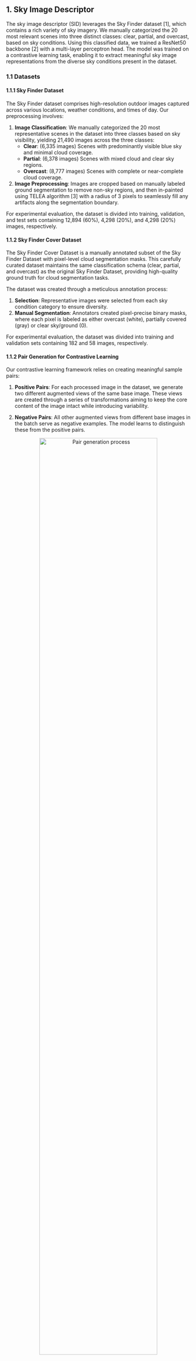 ## 1. Sky Image Descriptor

The sky image descriptor (SID) leverages the Sky Finder dataset [1], which contains a rich variety of sky imagery. We manually categorized the 20 most relevant scenes into three distinct classes: clear, partial, and overcast, based on sky conditions. Using this classified data, we trained a ResNet50 backbone [2] with a multi-layer perceptron head. The model was trained on a contrastive learning task, enabling it to extract meaningful sky image representations from the diverse sky conditions present in the dataset.



### 1.1 Datasets

#### 1.1.1 Sky Finder Dataset

The Sky Finder dataset comprises high-resolution outdoor images captured across various locations, weather conditions, and times of day. Our preprocessing involves:

1. **Image Classification**: We manually categorized the 20 most representative scenes in the dataset into three classes based on sky visibility, yielding 21,490 images across the three classes:
    - **Clear**: (6,335 images) Scenes with predominantly visible blue sky and minimal cloud coverage.
    - **Partial**: (6,378 images) Scenes with mixed cloud and clear sky regions.
    - **Overcast**: (8,777 images) Scenes with complete or near-complete cloud coverage.
2. **Image Preprocessing**: Images are cropped based on manually labeled ground segmentation to remove non-sky regions, and then in-painted using TELEA algorithm [3] with a radius of 3 pixels to seamlessly fill any artifacts along the segmentation boundary.

For experimental evaluation, the dataset is divided into training, validation, and test sets containing 12,894 (60%), 4,298 (20%), and 4,298 (20%) images, respectively.

#### 1.1.2 Sky Finder Cover Dataset

The Sky Finder Cover Dataset is a manually annotated subset of the Sky Finder Dataset with pixel-level cloud segmentation masks. This carefully curated dataset maintains the same classification schema (clear, partial, and overcast) as the original Sky Finder Dataset, providing high-quality ground truth for cloud segmentation tasks.

The dataset was created through a meticulous annotation process:
1. **Selection**: Representative images were selected from each sky condition category to ensure diversity.
2. **Manual Segmentation**: Annotators created pixel-precise binary masks, where each pixel is labeled as either overcast (white), partially covered (gray) or clear sky/ground (0).

For experimental evaluation, the dataset was divided into training and validation sets containing 182 and 58 images, respectively.

#### 1.1.2 Pair Generation for Contrastive Learning

Our contrastive learning framework relies on creating meaningful sample pairs:

1. **Positive Pairs**: For each processed image in the dataset, we generate two different augmented views of the same base image. These views are created through a series of transformations aiming to keep the core content of the image intact while introducing variability.

2. **Negative Pairs**: All other augmented views from different base images in the batch serve as negative examples. The model learns to distinguish these from the positive pairs.

<div align="center">
    <img src="generated/pair_generation.png" alt="Pair generation process" align="center" width="80%">
    <div align="center">
    <em>Figure 1: Pair generation process for contrastive learning. Each original image is cropped to remove the ground region, inpainted and augmented to create two images, which are then used as positive pairs.</em>
    </div>
</div>



### 1.2 Model Architecture

#### 1.2.1 SID Backbone Network

The SID model employs a ResNet50 backbone pretrained on ImageNet [4] as the feature encoder, with the original classification head replaced by a projection head. The projection head consists of a two-layer multi-layer perceptron (MLP) with ReLU activation between layers, mapping the 2048-dimensional ResNet50 feature vector to a 16-dimensional SID space. The final descriptors are L2-normalized.

#### 1.2.2 Classification Head for Downstream Validation

To evaluate the quality of learned SID representations, we implement a simple classification head consisting of a 3-layer fully connected network. The architecture includes:

- **Input Layer**: Accepts 16-dimensional SID embeddings
- **Hidden Layers**: Two fully connected layers with ReLU activations.
- **Output Layer**: 3-way linear layer producing probabilities for clear, partial, and overcast sky conditions.

This lightweight classification head serves as a downstream task to validate that the learned SID representations capture semantically meaningful sky condition features.


### 1.3 Training Objective

#### 1.3.1 Contrastive Learning Objective

We employ the Normalized Temperature-scaled Cross Entropy (NT-Xent) loss, which is formulated as:

$$L = -\log\frac{\exp(\text{sim}(z_i, z_j)/\tau)}{\sum_{k=1}^{2N}\mathbf{1}_{[k \neq i]}\exp(\text{sim}(z_i, z_k)/\tau)}$$

Where:
- $z_i$ and $z_j$ are normalized descriptors of two augmented views of the same image.
- $\text{sim}(u, v)$ denotes the cosine similarity between vectors $u$ and $v$.
- $\tau$ is a temperature parameter that controls the concentration level of the distribution.
- $N$ is the number of image pairs in the current batch.
- $\mathbf{1}_{[k \neq i]}$ is an indicator function that equals 1 when $k \neq i$.

This loss function encourages the model to learn representations where similar samples are pulled together in the descriptor space while dissimilar samples are pushed apart, resulting in a model that effectively captures the distinctive characteristics of different sky conditions.

#### 1.3.2 Classification Head Training Objective

The classification head is trained using standard cross-entropy loss:

$$L_{cls} = -\sum_{i=1}^{C} y_i \log(\hat{y}_i)$$

Where $C=3$ represents the number of sky condition classes, $y_i$ is the ground truth label, and $\hat{y}_i$ is the predicted probability for class $i$. The classification head is trained separately after the SID backbone has been trained and frozen.



### 1.4 Training Procedure

#### 1.4.1 SID Backbone Training

Our SID model was trained with the following hyperparameters and configuration:

- **Optimizer**: AdamW with a learning rate of $10^{-4}$ and weight decay of $10^{-4}$.
- **Embedding Dimension**: 16 (latent space dimension at the end of the MLP head).
- **Batch Configuration**: 2 batches with 3 pairs per batch ($N=3$).
- **Training Duration**: 4 epochs.
- **Temperature Parameter**: 0.5 for the NT-Xent loss.
- **Learning Rate Scheduler**: Reduce learning rate on plateau with a patience of 1 epoch and a factor of 0.5.
- **Hardware**: Single NVIDIA RTX 3080 GPU with 10GB of memory.

#### 1.4.2 Classification Head Training

The classification head training follows a standard supervised learning approach:

- **Optimizer**: AdamW with a learning rate of $10^{-3}$ and weight decay of $10^{-4}$.
- **Batch Size**: 32 images.
- **Training Duration**: 100 epochs with early stopping based on validation loss.
- **Learning Rate Scheduler**: Reduce learning rate on plateau with a patience of 1 epoch and a factor of 0.5.

These configurations provide a good balance between performance and computational efficiency, allowing the models to learn meaningful representations while remaining trainable on consumer-grade hardware.



### 1.5 Results

#### 1.5.1 Sky Image Descriptor Space Visualization

The trained SID model is evaluated on the Sky Finder dataset, and the results are visualized using UMAP [5]. The resulting plots demonstrate how the model effectively clusters similar sky conditions together in the descriptor space.

Figure 2a shows the sky image descriptor space visualization grouped by semantic sky class labels (clear, partial, overcast), revealing natural clustering of similar sky conditions. Remarkably, when applying unsupervised K-means clustering to the same descriptor space (Figures 2b-c), the resulting clusters closely follow the boundaries of the semantic sky classes. This alignment between unsupervised clustering and human-interpretable labels demonstrates that the SID model has learned meaningful representations that capture real physical and visual patterns in sky conditions without requiring explicit supervision during the descriptor extraction phase.

The K-means clustering reveals distinct patterns that correspond to recognizable sky characteristics. The rightmost cluster (blue in K=3, orange in K=4) centers on clear sky conditions, capturing images with predominantly blue skies and minimal cloud coverage. The bottom-center cluster (green in K=3, blue in K=4) focuses mostly on partially cloudy conditions and highly textured overcast skies, encompassing a diverse range of sky patterns from delicate veil clouds and scattered cumulus formations to heavily cloudy skies with significant texture variation.

In the K=3 clustering (Figure 2b), the remaining cluster primarily contains overcast skies. However, the K=4 clustering (Figure 2c) reveals a more nuanced structure by splitting overcast conditions into two distinct subclusters. The green cluster (leftmost region) centers around heavily and uniformly overcast skies with minimal texture variation, representing completely cloud-covered conditions or fog. In contrast, the red cluster (topmost region) captures overcast skies with more visual texture and contrast, likely including scenes where sky partially penetrates through cloud layers or where cloud formations exhibit greater structural variation. This finer granularity suggests that the SID representations encode subtle but meaningful differences in cloud density, texture, and spatial patterns that align with human visual perception of sky conditions.

<div align="center">
  <img src="generated/sky_image_descriptor_space/sky_image_descriptor_space_sky_class.png" alt="Sky Image Descriptor Space - Sky Class Grouping" width="90%">
  <br>
  <em><strong>Figure 2a:</strong> Sky image descriptor space visualization grouped by semantic sky class labels (clear, partial, overcast).</em>
</div>

<br>

<div align="center">
  <table>
      <tr>
          <td align="center">
              <img src="generated/sky_image_descriptor_space/sky_image_descriptor_space_cluster_3.png" alt="Sky Image Descriptor Space - 3 Clusters" width="100%">
              <br>
              <em><strong>Figure 2b:</strong> K-means clustering with K=3</em>
          </td>
          <td align="center">
              <img src="generated/sky_image_descriptor_space/sky_image_descriptor_space_cluster_4.png" alt="Sky Image Descriptor Space - 4 Clusters" width="100%">
              <br>
              <em><strong>Figure 2c:</strong> K-means clustering with K=4</em>
          </td>
      </tr>
  </table>
  <em><strong>Figure 2:</strong> UMAP visualization of the trained SID model on the Sky Finder dataset showing both semantic groupings and unsupervised clustering patterns in the sky image descriptor space.</em>
</div>

#### 1.5.2 Downstream Classification Performance

To quantitatively validate the quality of the learned SID representations, we evaluate their performance on the downstream task of sky condition classification. The 16-dimensional SID embeddings are fed into the classification head described in Section 1.2.2, and the model is trained to predict the three sky condition classes.

The classification results demonstrate good performance across all evaluation metrics. The SID representations achieve over 86% accuracy on the test set with minimal performance degradation between training and test splits, indicating strong generalization capabilities. The high F1 scores across all splits confirm that the learned representations capture discriminative features that enable accurate sky condition classification, providing quantitative validation of the semantic clustering patterns observed in the UMAP visualizations.

<div align="center">
   <em><strong>Table 1:</strong> Classification performance of the SID-based sky condition classifier. Results demonstrate high accuracy and F1 scores across all data splits, validating the quality of learned representations.</em>
</div>

<div align="center">

| Metric | Training | Validation | Test |
|--------|----------|------------|------|
| **Accuracy** | 0.8609 | 0.8616 | 0.8637 |
| **F1 Score** | 0.8584 | 0.8561 | 0.8590 |

</div>

Analysis of the confusion matrix reveals interesting patterns in per-class performance. The clear sky class achieves the highest F1 score (0.9040), followed by overcast conditions (0.8904), while partial sky conditions show the lowest performance (0.7826). This performance disparity likely stems from the inherently ambiguous nature of partial sky conditions, which represent a transitional state between clear and overcast skies. The non-binary characteristics of partial conditions create classification challenges at decision boundaries, where distinguishing between clear-partial or overcast-partial transitions becomes ambiguous. This finding aligns with the expected difficulty in categorizing intermediate sky states and highlights the model's stronger performance on more distinctive sky conditions with clearer visual characteristics.

### 1.6 Plotting New Data in the SID Space

The SID space was built on the sky finder dataset, but new sky images can be projected into the SID space using the trained SID model. This allows for the visualization of new sky images in the same descriptor space, enabling comparison between new images or between sky finder manually labelled images.

#### 1.6.1 Window View Dataset

Adapting our own dataset of window views introduced in [6], we can pass the images through the SID model to obtain their sky image descriptors. The window view dataset contains 45 high-resolution images captured from fifteen different locations across the EPFL campus in Switzerland between March and May 2023, encompassing a wide range of atmospheric conditions including clear, partial, and overcast skies.

The images were captured using a calibrated Canon EOS R5 DSLR camera with dual fisheye lens at 6K resolution (6144×3072 pixels), then converted to 180-degree equirectangular projection format. To ensure physically accurate window view representation, each scene was captured alongside a 1:10 scale model of an office room with horizontal aperture. The capture locations maintained a minimum 6-meter distance from moving objects and aimed for balanced visual composition with approximately 25% greenery and 40% sky-to-window ratio, following European Daylight Standard EN17037 criteria.

This dataset was originally developed for virtual reality research investigating how dynamic versus static window view representations affect visual perception and building occupant experience. When processed through our trained SID model, these real-world window view images provide valuable validation of the sky image descriptor space learned from the Sky Finder dataset, enabling evaluation of how the model generalizes to practical architectural viewing scenarios.

#### 1.6.2 Methodology

To project new sky images into the trained SID space, we developed a processing pipeline that ensures consistent representation with the Sky Finder dataset. The methodology follows these sequential steps:

1. **Manual Image Cropping:** For images containing specific viewing contexts (e.g., window views), manual cropping can be applied to focus on the desired region. This step utilizes manually annotated binary masks to define the region of interest, ensuring that only relevant content is analyzed while excluding irrelevant elements.

2. **Sky Region Detection and Cropping:** The sky region is automatically segmented using Grounded Segment Anything 2 (GSAM2) [7] with the keyword prompt "sky". This state-of-the-art segmentation model provides accurate and robust segmentation of sky regions in images, even under challenging conditions such as varying lighting or atmospheric effects, and it eliminates the need for manual annotation of new datasets. Following segmentation, the image is automatically cropped to the bounding box of the detected sky region, removing non-sky areas and focusing the analysis on the relevant atmospheric content.

3. **Boundary Artifact Removal:** The cropped sky region undergoes inpainting using the TELEA algorithm with a radius of 3 pixels. This step removes segmentation boundary artifacts and ensures smooth transitions at mask boundaries, preserving the integrity of the sky region while eliminating potential artifacts that could affect descriptor quality.

#### 1.6.3 Results

The projection of window view images into the trained SID space demonstrates successful generalization of the learned sky descriptors to real-world architectural viewing scenarios. Figure 3 shows the UMAP visualization where the 42 window view images (represented as crosses) are distributed throughout the descriptor space alongside the Sky Finder dataset points.

The window view images exhibit meaningful spatial distribution within the established sky condition clusters. Clear sky conditions from the window views (blue crosses) predominantly map to the rightmost region of the descriptor space, aligning with the clear sky cluster learned from the Sky Finder dataset. Partial sky conditions (orange crosses) distribute primarily in the central regions, overlapping with the mixed cloud and clear sky patterns identified during training. Overcast conditions (red crosses) cluster in the left portion of the space, corresponding to the heavily clouded regions established by the original training data.

<div align="center">
  <img src="generated/sky_image_descriptor_space/sky_image_descriptor_space_oos.png" alt="Sky Image Descriptor Space - Sky Class Grouping" width="90%">
  <br>
  <em><strong>Figure 3:</strong> Sky image descriptor space visualization with new window view images projected into the SID space. The new images are represented as crosses, with colors indicating their estimated sky condition class (blue for clear, orange for partial and red for overcast).</em>
</div>

### 1.7 Reproduction Procedure

Follow these steps to reproduce our SID results by generating the dataset, training the model and plotting the SID space.

#### 1.7.1 Sky Finder Dataset Generation

To prepare the dataset for training, execute the following commands which will download and organize the Sky Finder images according to our classification schema:

```bash
cd src/datasets
python generate_sky_finder_dataset.py [-w <max-workers>] [-f] [-r]
```

**Parameters:**
- `-w`, `--max-workers`: (Optional, default: 3) Specifies the maximum number of concurrent workers for downloading images. Higher values speed up the download process but require more system resources.
- `-f`, `--force`: (Optional, default: false) Forces re-download, re-extraction, re-classification, and re-splitting of data even if it already exists locally, ensuring you have the latest version.
- `-r`, `--remove-data`: (Optional, default: false) Automatically removes temporary archives and extracted data after processing (keeps final split data) to save disk space.

#### 1.7.2 Training the SID Model

To train the SID model, execute the following commands:

```bash
cd src/contrastive_net
python contrastive_net_train.py [-e <epochs>] [-b <batch-size>] [-w <workers>] [-evaluation-steps <evaluation-steps>] [--learning-rate <learning-rate>] [--weight-decay <weight-decay>] [--project-name <project-name>] [--experiment-name <experiment-name>] [--accelerator <accelerator>] [--devices <devices>] [--precision <precision>] [--save-top-k <save-top-k>] [--no-pretrained] [--no-normalize]
```

**Parameters:**
- `-e`, `--epochs`: (Optional, default: 4) Number of training epochs.
- `-b`, `--batch-size`: (Optional, default: 2) Batch size for training.
- `-w`, `--n-workers`: (Optional, default: 8) Number of data loading workers.
- `--evaluation-steps`: (Optional, default: 500) Number of steps between validation runs.
- `--learning-rate`: (Optional, default: 1e-4) Learning rate for optimization.
- `--weight-decay`: (Optional, default: 1e-4) Weight decay for regularization.
- `--project-name`: (Optional, default: "lipid") W&B project name.
- `--experiment-name`: (Optional, default: auto-generated timestamp) Custom experiment name.
- `--accelerator`: (Optional, default: "gpu") Hardware accelerator to use (cpu/gpu/tpu).
- `--devices`: (Optional, default: -1) Number of devices to use (-1 for all available).
- `--precision`: (Optional, default: 32) Training precision (16/32).
- `--save-top-k`: (Optional, default: 3) Number of best checkpoints to save.
- `--no-pretrained`: (Optional, default: false) Use randomly initialized backbone instead of pretrained.
- `--no-normalize`: (Optional, default: false) Disable embedding normalization.

Model weights will be saved in the `data/models/contrastive_net` directory. If you want to use your own model for further steps, manually rename and move the best checkpoint to `data/models/contrastive_net/baseline.ckpt`.

#### 1.7.3 Generating Sky Finder Descriptors

To generate the descriptors for the Sky Finder dataset, execute the following commands:

```bash
cd src/pipeline
python generate_sky_finder_descriptors.py [-w <workers>] [-f]
```

**Parameters:**
- `-w`, `--n-workers`: (Optional, default: 1) Number of workers for data loading.
- `-f`, `--force`: (Optional, default: false) Force overwrite existing descriptor file.

The generated descriptors will be saved in the `generated/sky_finder_descriptors.json` file.

#### 1.7.4 Plotting the SID Space

To plot the SID space and visualize the results, execute the following commands:

```bash
cd src/pipeline
python plot_sky_image_descriptor_space.py [-g <group-by-type>] [-k <n-clusters>] [-i <interactive>]
```

**Parameters:**
- `-g`, `--group-by`: (Optional, default is `sky_type`) Specifies the grouping type for the plot. Options include `sky_type` (default) and `cluster`, which groups the descriptors by their sky condition type or by clustering them into $k$ clusters, respectively.
- `-k`, `--n-clusters`: (Optional, default is 3) Specifies the number of clusters to use when grouping by cluster type. This parameter is only relevant when `--group-by` is set to `cluster`.
- `-i`, `--interactive`: (Optional, default is false) Enables interactive mode for the plot, allowing you to hover over points to see images.


#### 1.7.5 Training and Evaluating the Classification Head

To train the classification head and evaluate the downstream classification performance:

```bash
cd src/sky_class_net
python sky_class_train.py [-e <epochs>] [-b <batch-size>] [-w <workers>] [--evaluation-steps <evaluation-steps>] [--learning-rate <learning-rate>] [--weight-decay <weight-decay>] [--dropout-rate <dropout-rate>] [--project-name <project-name>] [--experiment-name <experiment-name>] [--accelerator <accelerator>] [--devices <devices>] [--precision <precision>] [--save-top-k <save-top-k>]
```

**Parameters:**
- `-e`, `--epochs`: (Optional, default: 100) Number of training epochs.
- `-b`, `--batch-size`: (Optional, default: 32) Batch size for training.
- `-w`, `--n-workers`: (Optional, default: 1) Number of data loading workers.
- `--evaluation-steps`: (Optional, default: 100) Number of steps between validation runs.
- `--learning-rate`: (Optional, default: 1e-3) Learning rate for optimization.
- `--weight-decay`: (Optional, default: 1e-4) Weight decay for regularization.
- `--dropout-rate`: (Optional, default: 0.0) Dropout rate for regularization.
- `--project-name`: (Optional, default: "lipid") W&B project name.
- `--experiment-name`: (Optional, default: auto-generated timestamp) Custom experiment name.
- `--accelerator`: (Optional, default: "gpu") Hardware accelerator to use (cpu/gpu/tpu).
- `--devices`: (Optional, default: -1) Number of devices to use (-1 for all available).
- `--precision`: (Optional, default: 32) Training precision (16/32).
- `--save-top-k`: (Optional, default: 3) Number of best checkpoints to save.

Model weights will be saved in the `data/models/sky_class_net` directory. If you want to use your own model for further steps, manually rename and move the best checkpoint to `data/models/sky_class_net/baseline.ckpt`. To evaluate the trained classification model:

```bash
cd src/sky_class_net
python sky_class_eval.py
```

The classification results will demonstrate the effectiveness of the learned SID representations for downstream sky condition classification tasks, producing the performance metrics shown in Table 1 of Section 1.5.2.

#### 1.7.6 Plotting New Data in the SID Space

To project new sky videos into the SID space, follow these steps:

1. **Prepare the new video dataset**: Ensure the new sky videos are in a compatible format (e.g., MP4, AVI, MOV, MKV) and stored in the [data/videos/processed](data/videos/processed) directory. The videos should contain visible sky regions for accurate descriptor extraction.

2. **Preparte the manually annotated masks**: If you have manually annotated masks for the new videos, place them in the [data/videos/masks](data/videos/masks) directory. This step is optional, typically used for datasets where specific regions of interest need to be focused on.

3. **Run the projection script**: Execute the following command to process the new videos and project them into the SID space:

    ```bash
    cd src/pipeline
    python run_pipeline [-vp <video-path>] [-mp <mask-path>] [-fr <frame-rate>] [-w <workers>] [-sam2 <sam2-type>] [-gdino <gdino-type>] [-bt <box-threshold>] [-tt <text-threshold>] [-sp] [-f]
    ```

    **Parameters:**
    - `-vp`, `--video-path`: Path to the video file.
    - `-mp`, `--mask-path`: (Optional) Path to the manually annotated mask file. If provided, the script will use this mask to focus on specific regions of interest.
    - `-fr`, `--frame-rate`: (Optional, default: 1/3) Frame rate for processing the video. Higher values will extract more frames but require more processing time.
    - `-sam2`, `--sam2-type`: (Optional, default: "large") Type of SAM2 model to use for segmentation. Options include "large", "medium", and "base" or "small".
    - `-gdino`, `--gdino-type`: (Optional, default: "tiny") Type of G-DINO model to use for segmentation. Options include "tiny" or "base".
    - `-bt`, `--box-threshold`: (Optional, default: 0.35) Box threshold for SAM2 segmentation.
    - `-tt`, `--text-threshold`: (Optional, default: 0.35) Text threshold for SAM2 segmentation.
    - `-sp`, `--show-plots`: (Optional, default: false) If set, displays the generated plots for the projected SID space.
    - `-f`, `--force`: (Optional, default: false) Forces reprocessing of the video even if the descriptors already exist.

4. **Plot the SID space**: After processing the new videos, you can visualize the projected descriptors in the SID space by executing:

    ```bash
    cd src/pipeline
    python plot_pipeline.py [-vp <video-path>] [-pt]
    ```

    **Parameters:**
    - `-vp`, `--video-path`: Path to the video file.
    - `-pt`, `--plot-time`: (Optional, default: false) If set, plots the descriptors over time, showing how the SID space evolves throughout the video.

    Or simply run the following command to plot all the generated descriptors in the SID space:

    ```bash
    cd src/pipeline
    python plot_pipeline_all.py [-p <pipeline-path>]
    ```

    **Parameters:**
    - `-p`, `--pipeline-path`: (Optional, default: [generated/pipeline](generated/pipeline)) Path to the directory containing the generated descriptors.



## 2. Cloud Coverage

The cloud coverage descriptor provides a quantitative measure of sky conditions by estimating the percentage of sky pixels covered by clouds. This descriptor leverages deep learning-based segmentation to distinguish between clear sky and cloud regions, outputting a continuous value between 0 (completely clear) and 1 (completely overcast). Unlike categorical classification approaches, this regression-based method captures the nuanced gradations in cloud coverage that characterize real-world sky conditions.



### 2.1 Datasets

#### 2.1.1 Sky Finder Cover Dataset

In this repository, we introduce the Sky Finder Cover Dataset, which is a manually annotated subset of the Sky Finder Dataset with pixel-level cloud segmentation masks. This carefully curated dataset maintains the same classification schema (clear, partial, and overcast) as the original Sky Finder Dataset, providing high-quality ground truth for cloud segmentation tasks.

The dataset was created through a meticulous annotation process:
- **Selection:** Representative images were selected from each sky condition category to ensure diversity across weather conditions, times of day, and cloud formations.
- **Manual Segmentation:** Annotators created pixel-precise masks, where each pixel is labeled as either cloud-covered (white), partially covered (gray) or clear sky/ground (black). Special attention was given to cloud boundaries and transitional regions to ensure accurate coverage estimation.

For experimental evaluation, the dataset was divided into training and validation sets containing 182 and 58 images, respectively, maintaining representative distributions across all sky condition classes.

#### 2.1.2 Sky Finder Active Dataset

To address the limited size of manually annotated data, we implement an active learning framework that leverages high-confidence pseudo-labels from the broader Sky Finder dataset:

- **Initial Model Training:** A cloud coverage model was first trained on the manually annotated Sky Finder Cover Dataset using the architecture and training procedure described in Sections 2.2 and 2.4.
- **Pseudo-Label Generation:** The trained model was systematically applied to unlabeled images from the full Sky Finder Dataset, where prediction uncertainty was quantified using pixel-wise entropy measurements across the segmentation output. Through this uncertainty quantification process, only good predictions exhibiting low entropy were selected as pseudo-labels, ensuring quality control through confidence-based filtering. This threshold-based selection mechanism effectively retained only the most confident predictions for training augmentation, maintaining annotation quality while significantly expanding the available training data.

This active learning approach expands the training set with 359 high-confidence pseudo-labeled images and the validation set with 128 additional pseudo-labeled images, significantly increasing the available training data while maintaining annotation quality through automated confidence filtering.



### 2.2 Model Architecture

The cloud coverage descriptor employs a U-Net [8] architecture with a ResNet50 backbone pretrained on ImageNet serving as the feature encoder. This encoder-decoder structure is specifically designed for dense prediction tasks, making it well-suited for pixel-level cloud segmentation.

**Encoder (ResNet50 Backbone):** The ResNet50 encoder progressively downsamples input images while extracting hierarchical features at multiple scales. The pretrained weights provide robust low-level feature representations that transfer effectively to sky imagery, capturing edges, textures, and structural patterns essential for cloud boundary detection.

**Decoder with Skip Connections:** The decoder consists of upsampling blocks that progressively restore spatial resolution through bilinear interpolation followed by convolutional layers. Skip connections from corresponding encoder levels are concatenated with decoder features at each resolution level, preserving fine-grained spatial information essential for accurate cloud boundary delineation.

**Dual-Output Design:** The architecture incorporates two complementary outputs to enhance learning:
1. **Primary Segmentation Output:** Pixel-wise cloud coverage estimation through the standard U-Net segmentation head, producing a probability map where each pixel represents the likelihood of cloud coverage.

2. **Auxiliary Classification Branch:** A secondary convolutional branch processes feature maps before the final segmentation layer to output a single scalar value between 0 and 1, representing overall sky condition intensity (0 for clear, 0.5 for partial, 1 for overcast).

This auxiliary branch provides additional supervisory signal during training, enables evaluation of global sky classification accuracy, and enforces consistency between pixel-level predictions and image-level sky conditions, resulting in more robust and interpretable cloud coverage estimates.



### 2.3 Training Objective

The training objective combines three complementary loss functions to optimize both segmentation accuracy and classification consistency:

$$\mathcal{L}_{\text{total}} = 0.5 \cdot \mathcal{L}_{\text{Focal}} + 0.5 \cdot \mathcal{L}_{\text{Dice}} + 0.1 \cdot \mathcal{L}_{\text{BCE}}$$

The focal loss ($\mathcal{L}_{\text{Focal}}$) addresses class imbalance and focuses learning on difficult examples:

$$\mathcal{L}_{\text{Focal}} = -\alpha(1-p_t)^\gamma\log(p_t)$$

Where $p_t$ is the predicted probability for the true class, $\alpha=0.5$ balances class importance, and $\gamma=2.0$ down-weights easy examples, forcing the model to focus on challenging cloud boundaries and ambiguous regions.

The dice loss ($\mathcal{L}_{\text{Dice}}$) optimizes spatial overlap between predicted and ground truth segmentations:

$$\mathcal{L}_{\text{Dice}} = 1 - \frac{2\sum_{i}^{N}p_i g_i}{\sum_{i}^{N}p_i^2 + \sum_{i}^{N}g_i^2 + \epsilon}$$

Where $p_i$ and $g_i$ are predicted and ground truth probabilities for pixel $i$, $N$ is the total number of pixels, and $\epsilon$ ensures numerical stability. This loss is particularly effective for segmentation tasks as it directly optimizes the overlap metric used for evaluation.

For the auxiliary classification branch, binary cross-entropy loss ($\mathcal{L}_{\text{BCE}}$) provides supervision using image-level sky condition labels:
$$\mathcal{L}_{\text{BCE}} = -[y \log(\hat{y}) + (1-y) \log(1-\hat{y})]$$

Where $y$ is the ground truth sky condition class and $\hat{y}$ is the predicted classification score. This ensures consistency between pixel-level and image-level predictions.



### 2.4 Training Procedure

The cloud coverage model was trained using a two-stage approach to leverage both manually annotated and pseudo-labeled data effectively:

#### 2.4.1 Manual Labels Only:

- **Optimizer:** AdamW with learning rate $10^{-4}$ and weight decay $10^{-4}$.
- **Batch Size:** 2 images per batch.
- **Training Duration:** 100 epochs.
- **Learning Rate Scheduler:** Reduce on plateau with patience of 1 epoch and factor of 0.5.

#### 2.4.2 Active Learning Enhancement:

- **Initialization:** Best checkpoint from Stage 1.
- **Additional Data:** 359 pseudo-labeled training images, 128 pseudo-labeled validation images.
- **Optimizer:** AdamW with learning rate $10^{-4}$ and weight decay $10^{-4}$.
- **Batch Size:** 2 images per batch.
- **Training Duration:** 50 additional epochs with early stopping based on validation loss.
- **Learning Rate Scheduler:** Reduce on plateau with patience of 1 epoch and factor of 0.5.

**Hardware Configuration:** Training was conducted on a single NVIDIA RTX 3080 GPU with 10GB memory, enabling efficient processing of high-resolution sky images while maintaining reasonable training times.



### 2.5 Results

#### 2.5.1 Quantitative Performance Analysis

The cloud coverage model demonstrates strong performance across multiple evaluation metrics, with the active learning approach showing consistent improvements over the baseline model trained solely on manual annotations. The active learning enhanced model demonstrates superior performance across all metrics, with IoU improvements ranging from 2.7% to 7.1% depending on the validation set composition. The best configuration achieves a mean absolute coverage error of 8.24%, representing good accuracy in quantitative cloud coverage estimation across diverse sky conditions.

<div align="center">
   <em><strong>Table 2:</strong> Comprehensive performance comparison across training and validation configurations. Coverage Error represents the mean absolute percentage error in estimating cloud coverage. Sky Class Error represents the classification error rate for three-class sky condition categorization.</em>
</div>

<div align="center">

| Training Data | Validation Data | IoU | Dice Score | Coverage Error | Sky Class Error |
|---------------|-----------------|-----|------------|----------------|-----------------|
| Manual Labels Only | Manual Validation | 0.3632 | 0.4605 | 0.1380 | 0.2472 |
| Manual Labels Only | Manual + Pseudo Validation | 0.3697 | 0.4665 | 0.0927 | 0.2840 |
| Manual + Pseudo Labels | Manual Validation | 0.3905 | 0.4825 | 0.1365 | 0.2107 |
| Manual + Pseudo Labels | Manual + Pseudo Validation | **0.4408** | **0.5217** | **0.0824** | **0.2114** |

</div>

#### 2.5.2 SID Space Visualization with Cloud Coverage

To understand the relationship between learned sky representations and cloud coverage estimates, we visualized the Sky Image Descriptor (SID) space colored by predicted cloud coverage values. This analysis reveals important insights about model performance and limitations.

<div align="center">
  <img src="generated/sky_image_descriptor_space/sky_image_descriptor_space_cloud_cover.png" alt="SID Space with Cloud Coverage" width="90%">
  <br>
  <em><strong>Figure 4:</strong> UMAP visualization of the Sky Image Descriptor space colored by predicted cloud coverage values. Dark blue represents clear skies (low coverage), while yellow represents overcast conditions (high coverage).</em>
</div>

The visualization demonstrates clear performance patterns across different sky conditions, with the model performing exceptionally well for clear sky conditions in the rightmost cluster, consistently predicting low cloud coverage values (dark blue) that align with ground truth expectations. Moving toward more complex conditions, overcast skies with significant visual texture and structure in the upper center regions show successful high cloud coverage identification, while the central regions exhibit smooth gradations in cloud coverage estimates that effectively capture the transitional nature of partial sky conditions with appropriate intermediate values. However, a critical limitation emerges in the leftmost cluster, where uniform overcast skies with minimal texture variation display inconsistent cloud coverage predictions, showing a problematic tendency to estimate low coverage values (dark blue) despite representing heavily clouded conditions that should yield consistently high coverage estimates.

The observed performance disparity in uniform overcast conditions can be attributed to several fundamental challenges that highlight the inherent limitations of sky-only analysis. During manual annotation, human annotators naturally incorporated contextual cues from ground regions to assess sky conditions, utilizing ground shadows, ambient lighting conditions, and overall scene brightness as critical indicators of atmospheric conditions that are completely unavailable when analyzing isolated sky regions. This information loss is compounded by the model's inherent texture dependency, as uniform overcast skies often lack the distinctive structural features and spatial variation patterns that the model relies upon for accurate segmentation. Furthermore, lighting ambiguity creates additional classification challenges, as uniform conditions encompass a wide spectrum of scenarios ranging from bright days with thin, diffuse cloud cover to dark, heavily clouded conditions that can appear visually similar despite representing vastly different levels of actual cloud density and coverage.



### 2.6 Reproduction Procedure



## 3. Optical Flow

































## 2. Cloud Coverage Estimation

The sky cover descriptor quantifies cloud coverage by performing regression-based segmentation of sky regions. This descriptor combines manually-labeled data from our repository with pseudo-labels derived from the Sky Finder dataset in an active learning framework. By estimating the cloud coverage percentage across all sky pixels, it provides a single numerical representation of sky conditions.



### 2.1 Datasets

#### 2.1.1 Sky Finder Cover Dataset

The Sky Finder Cover Dataset is a manually annotated subset of the Sky Finder Dataset with pixel-level cloud segmentation masks. This carefully curated dataset maintains the same classification schema (clear, partial, and overcast) as the original Sky Finder Dataset, providing high-quality ground truth for cloud segmentation tasks.

The dataset was created through a meticulous annotation process:
1. **Selection**: Representative images were selected from each sky condition category to ensure diversity.
2. **Manual Segmentation**: Annotators created pixel-precise binary masks, where each pixel is labeled as either overcast (white), partially covered (gray) or clear sky/ground (0).

For experimental evaluation, the dataset was divided into training and validation sets containing 182 and 58 images, respectively.

#### 2.1.2 Sky Finder Active Dataset

The Sky Finder Active Dataset leverages an active learning approach to expand the training data through high-confidence pseudo-labels:

1. **Initial Model Training**: A sky cover model was first trained on the manually annotated Sky Finder Cover Dataset, as detailed in Section 2.4.
2. **Pseudo-Label Generation**:
    - The trained model was applied to unlabeled images from the Sky Finder Dataset.
    - Prediction uncertainty was quantified using pixel-wise entropy measurements.
    - Only predictions with low entropy (high confidence) were selected.

For experimental evaluation, the training set was augmented with 359 high-confidence pseudo-labeled images, while the validation set was augmented with an additional 128 pseudo-labeled images. This active learning approach expands the available training data while maintaining quality through confidence-based selection.



### 2.2 Model Architecture

The sky cover descriptor employs a U-Net architecture with a ResNet50 backbone pretrained on ImageNet1K_V2 serving as the encoder. The decoder consists of upsampling blocks that progressively restore spatial resolution through bilinear interpolation, followed by convolutional layers. Skip connections from corresponding encoder levels are concatenated with decoder features at each resolution level, preserving fine-grained spatial information essential for accurate cloud segmentation.

The architecture incorporates a dual-output design to enhance learning guidance:

1. **Primary Output**: Pixel-wise cloud coverage estimation through the standard U-Net segmentation head.
2. **Auxiliary Classification Branch**: A secondary convolutional branch that processes the feature maps before the final segmentation layer to output a single scalar value between 0 and 1, representing the overall sky condition class (0 for clear, 0.5 for partial, 1 for overcast).

This auxiliary branch serves multiple purposes: it provides additional supervisory signal during training by leveraging existing image-level sky condition labels, enables evaluation of sky classification accuracy, and helps assess the quality of learned feature representations. Most importantly, it guides the learning process by enforcing consistency between pixel-level predictions and global sky conditions.



### 2.3 Training Objective

The training objective combines three complementary loss functions to optimize both segmentation accuracy and classification consistency:

$$\mathcal{L}_{\text{total}} = 0.5 \cdot \mathcal{L}_{\text{Focal}} + 0.5 \cdot \mathcal{L}_{\text{Dice}} + 0.1 \cdot \mathcal{L}_{\text{BCE}}$$

Where $\mathcal{L}_{\text{Focal}}$ is defined with $\alpha=0.5$ and $\gamma=2.0$ to focus on hard-to-classify examples:

$$\mathcal{L}_{\text{Focal}} = -\alpha(1-p_t)^\gamma\log(p_t)$$

Where $p_t$ is the predicted probability for the true class, $\alpha$ is the weighting factor for class balance, and $\gamma$ is the focusing parameter that down-weights easy examples.

$\mathcal{L}_{\text{Dice}}$ optimizes overlap between predicted and ground truth segmentations:

$$\mathcal{L}_{\text{Dice}} = 1 - \frac{2\sum_{i}^{N}p_i g_i}{\sum_{i}^{N}p_i^2 + \sum_{i}^{N}g_i^2 + \epsilon}$$

Where $p_i$ is the predicted probability for pixel $i$, $g_i$ is the ground truth label for pixel $i$, $N$ is the total number of pixels, and $\epsilon$ is a small constant for numerical stability.

And $\mathcal{L}_{\text{BCE}}$ provides supervision for the auxiliary classification branch using binary cross-entropy:

$$\mathcal{L}_{\text{BCE}} = -[y \log(\hat{y}) + (1-y) \log(1-\hat{y})]$$

Where $y$ is the ground truth sky condition class (0 for clear, 0.5 for partial, 1 for overcast) and $\hat{y}$ is the predicted classification score from the auxiliary branch.

This multi-objective loss function balances pixel-wise classification accuracy, structural similarity, and global sky condition consistency, resulting in improved cloud segmentation performance while providing interpretable classification outputs.



### 2.4 Training Procedure

Our sky cover descriptor model was trained with the following hyperparameters and configuration:

- **Optimizer**: AdamW with a learning rate of $10^{-4}$ and weight decay of $10^{-4}$.
- **Batch Configuration**: 2 batches.
- **Training Duration**: 100 epochs for the initial model trained on manual labels only, followed by 50 epochs for the active learning enhanced model with pseudo-labels.
- **Learning Rate Scheduler**: Reduce learning rate on plateau with a patience of 1 epoch and a factor of 0.5.
- **Hardware**: Single NVIDIA RTX 3080 GPU with 10GB of memory.

This configuration provides a good balance between performance and computational efficiency, allowing the model to learn meaningful cloud segmentation representations while maintaining training stability.



### 2.5 Results

The sky cover descriptor model was comprehensively evaluated using two training approaches and validation scenarios. We compare the initial model trained exclusively on manually annotated data against the active learning enhanced model that incorporates high-confidence pseudo-labels. The evaluation encompasses both manual-only validation and combined manual+pseudo-label validation datasets to assess model generalization across different data distributions.

<div align="center">
    <em>Table 1: Comprehensive performance comparison across training and validation configurations. Coverage Error represents the mean absolute percentage error in estimating cloud coverage. Sky Class Error represents the classification error rate for the three-class sky condition categorization (clear, partial, overcast).</em>
</div>

| Training Data | Validation Data | IoU | Dice Score | Coverage Error | Sky Class Error |
|---------------|-----------------|-----|------------|----------------|-----------------|
| Manual Labels Only | Manual Validation Set | 0.3632 | 0.4605 | 0.1380 | 0.2472 |
| Manual Labels Only | Manual + Pseudo Validation Set | **0.3697** | **0.4665** | **0.0927** | **0.2840** |
| Manual + Pseudo Labels | Manual Validation Set | 0.3905 | 0.4825 | 0.1365 | 0.2107 |
| Manual + Pseudo Labels | Manual + Pseudo Validation Set | **0.4408** | **0.5217** | **0.0824** | **0.2114** |

The comprehensive evaluation reveals several important insights about the active learning approach:

1. **Consistent Improvement**: The active learning enhanced model demonstrates superior performance across all metrics compared to the baseline model trained solely on manual annotations, with IoU improvements ranging from 7.5% to 19.3%.

2. **Domain Generalization**: Both models exhibit better performance when evaluated on the combined validation set that includes pseudo-labeled data, suggesting improved generalization to the broader data distribution represented in the Sky Finder dataset.

3. **Coverage Error Reduction**: The active learning approach significantly reduces coverage estimation errors, particularly evident in the combined validation scenario where coverage error decreases from 0.0927 to 0.0824.

4. **Segmentation Quality**: The Dice score improvements indicate that the active learning approach produces more accurate cloud boundary delineation, which is crucial for precise cloud coverage quantification.



### 2.6 Reproduction Procedure

#### 2.6.1 Training the Initial Sky Cover Model

To train the initial sky cover model on the manually annotated dataset, execute the following commands:

```bash
cd src/unet
python unet_train.py
```

Model weights will be saved in the [data/models/unet](data/models/unet) directory. Manually rename and move the best checkpoint to [data/models/unet/baseline_manual.ckpt](data/models/unet/baseline_manual.ckpt).

#### 2.6.2 Active Learning Enhancement

To enhance the model using the active learning approach with pseudo-labels, execute the following commands:

```bash
cd src/unet
python unet_train.py -a
```

Parameters:
- `-a`, `--active`: Enables active learning using the previously trained model checkpoint for pseudo-label generation.

The enhanced model weights will be saved in the [data/models/unet](data/models/unet) directory. Manually rename and move the best checkpoint to [data/models/unet/baseline_active.ckpt](data/models/unet/baseline_active.ckpt).

#### 2.6.3 Evaluating the Sky Cover Model

To evaluate the performance of the trained models, execute:

```bash
cd src/unet
python unet_eval.py
```
Parameters:
- `-a`, `--active`: (Optional) Use active learning checkpoint for evaluation instead of the baseline manual-only model.
- `-p`, `--with-pseudo-labelling`: (Optional) Include pseudo-labeled validation data in the evaluation.



## 3. Classification Head for Downstream Task

The classification head serves as the final component for sky condition classification, combining the texture and cover descriptors to classify images into clear, partial, and overcast scenes. This downstream task evaluates the effectiveness of our feature extraction methods in a practical sky classification scenario.

### 3.1 Dataset Preparation

To create a robust classification dataset, we manually curated a subset of the Sky Finder dataset with the following preprocessing steps:

1. **Manual Labeling**: We manually labeled a comprehensive subset of Sky Finder images, ensuring accurate ground truth for the three sky conditions.
2. **Night Sky Removal**: Night sky images were systematically removed from the dataset as they introduce significant lighting variations that could confound the classification task and are less relevant for most practical applications.

The final curated dataset maintains the same class distribution as reported earlier: Clear (6,335 images), Partial (6,378 images), and Overcast (8,777 images).

### 3.2 Model Architecture

The classification head employs a simple 3-layer fully connected network with dropout and ReLU activations between layers.

The network accepts either:
- **16-dimensional input**: Texture embeddings from the contrastive learning model
- **17-dimensional input**: Combined texture embeddings ($16D$) + cover prediction scalar ($1D$)
- **1-dimensional input**: Cover prediction alone for baseline comparison

### 3.3 Experimental Results

Our comprehensive evaluation reveals significant insights about the effectiveness of different descriptor combinations:

#### 3.3.1 Performance Comparison

| Configuration | Train Accuracy | Val Accuracy | Test Accuracy | Train F1 | Val F1 | Test F1 |
|---------------|----------------|--------------|---------------|----------|--------|---------|
| **ALL** (Texture + Cover Prediction) | 0.9133 | 0.9050 | 0.9100 | 0.9100 | 0.8956 | 0.9021 |
| **CONTRASTIVE_ONLY** (Texture) | **0.9209** | **0.9069** | **0.9144** | **0.9170** | **0.8977** | **0.9052** |
| **COVER_ONLY** (Cover Prediction) | 0.7681 | 0.7923 | 0.7852 | 0.0000 | 0.0000 | 0.0000 |

#### 3.3.2 Key Findings

1. **Contrastive Learning Superiority**: The texture descriptor derived from contrastive learning demonstrates exceptional performance, achieving the highest accuracy and F1 scores across all evaluation splits. This validates our hypothesis that contrastive learning effectively captures discriminative sky condition features.

2. **Cover Prediction Limitations**: The cover prediction alone shows a critical failure mode - complete inability to classify partial sky conditions (F1 = 0.0000). The confusion matrices reveal that the model defaults to binary classification, never predicting the partial class.

3. **No Synergistic Effect**: Combining texture and cover descriptors does not improve performance over using texture features alone, suggesting that the contrastive learning approach already captures the essential characteristics needed for sky classification.

#### 3.3.3 Analysis of Cover Prediction Failure

<div align="center">
    <img src="generated/cover_prediction_ranges.png" alt="Cover prediction ranges" align="center" width="80%">
    <div align="center">
    <em>Figure 4: Distribution of cover prediction values across sky condition classes. The substantial overlap between partial and overcast classes explains the classification difficulties.</em>
    </div>
</div>

The visualization of cover prediction ranges reveals a fundamental issue: the partial and overcast classes exhibit highly overlapping value distributions. This overlap can be attributed to several factors:

1. **Texture Ambiguity**: Overcast skies often lack distinctive textures, presenting uniform gray appearances that vary primarily in brightness rather than structural patterns.
2. **Lighting Variability**: The diverse range of lighting conditions in overcast scenes creates a continuum of cloud coverage appearances that are difficult to distinguish from partially cloudy conditions.

### 3.4 Implications and Conclusions

The experimental results provide several important insights for sky condition classification:

1. **Contrastive Learning Effectiveness**: The superior performance of texture-only classification demonstrates that contrastive learning successfully learns implicit representations that encompass both textural and coverage characteristics without requiring explicit coverage quantification.

2. **Feature Redundancy**: The lack of improvement when combining descriptors suggests that the contrastive learning approach already captures the relevant information provided by the cover prediction, making the additional descriptor redundant.

3. **Practical Recommendation**: For deployment scenarios, using only the 16-dimensional texture embeddings provides the optimal balance of performance and computational efficiency.

### 3.5 Reproduction Procedure

#### 3.5.1 Generate Sky Finder Descriptors

First, extract both texture and cover descriptors for the entire dataset:

```bash
cd src/classification
python generate_sky_finder_descriptors.py
```

This will create a comprehensive descriptor file at [/generated/sky_finder_descriptors.json](/generated/sky_finder_descriptors.json) containing both texture embeddings and cover predictions for all images in the dataset.

#### 3.5.2 Train Classification Models

Train the classification head with different input configurations:

```bash
cd src/sky_class_net
python sky_class_train.py
python sky_class_train.py --contrastive-only
python sky_class_train.py --cover-only
```

The model weights will be saved in the [data/models/sky_class_net](data/models/sky_class_net) directory. Manually rename and move the best checkpoint to [data/models/sky_class_net/all_baseline.ckpt](data/models/sky_class_net/all_baseline.ckpt), [data/models/sky_class_net/contrastive_only_baseline.ckpt](data/models/sky_class_net/contrastive_only_baseline.ckpt), and [data/models/sky_class_net/cover_only_baseline.ckpt](data/models/sky_class_net/cover_only_baseline.ckpt), respectively.

#### 3.5.3 Evaluate Performance

To generate the comprehensive evaluation metrics and confusion matrices, run:

```bash
cd src/sky_class_net
python sky_class_eval.py
```

This will produce detailed performance metrics, confusion matrices, and visualizations for all model configurations, enabling direct comparison of the different approaches.

# 4. Pipeline

After these findings, we decide to only use the contrastive model and we will add other descriptors on our own initial video data. videos enable us to have temporal-based and motion-based descriptors that could improve describability of the skies.

1. cloud coverage percentage
2. Optical flow

# Reproducibility TODO

create gsam2 folder in src
cd gsam2
copy from github repository git clone https://github.com/IDEA-Research/Grounded-SAM-2?tab=readme-ov-file
remove root grounded-sam-2 to only have the gsam2 folder directly
cd checkpoints
bash download_ckpts.sh
cd gdino_checkpoints
bash download_ckpts.sh
cd ..
pip install -e .
pip install --no-build-isolation -e grounding_dino

## References

[1] Mihail et al., "Sky Finder: A Segmentation Benchmark for Sky Regions in the Wild," IEEE/CVF Winter Conference on Applications of Computer Vision (WACV), 2016.

[2] He et al., "Deep Residual Learning for Image Recognition," IEEE Conference on Computer Vision and Pattern Recognition (CVPR), 2016.

[3] Telea, A., "An Image Inpainting Technique Based on the Fast Marching Method," Journal of Graphics Tools, Vol. 9, No. 1, 2004.

[4] ImageNet TODO

[5] McInnes, L., Healy, J., and Melville, J., "UMAP: Uniform Manifold Approximation and Projection for Dimension Reduction," arXiv preprint arXiv:1802.03426, 2018.

[6] Cho, Y., Karmann, C., and Andersen, M., "Perception of window views in VR: Impact of display and type of motion on subjective and physiological responses," Building and Environment, Vol. 274, 2025, 112757. https://doi.org/10.1016/j.buildenv.2025.112757

[7] GSAM2 TODO

[8] UNet TODO
